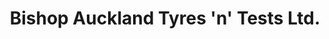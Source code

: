 ---
title: "Bishop Auckland Tyres 'n' Tests Ltd."
url: /bishop-auckland/bishop-auckland-tyres-n-tests-ltd/
shop: car repair
---